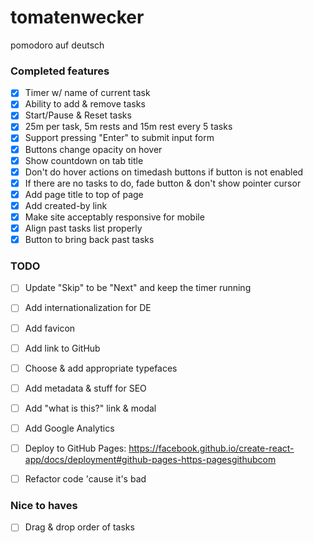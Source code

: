 # tomatenwecker

pomodoro auf deutsch

### Completed features
- [x] Timer w/ name of current task
- [x] Ability to add & remove tasks
- [x] Start/Pause & Reset tasks
- [x] 25m per task, 5m rests and 15m rest every 5 tasks
- [x] Support pressing "Enter" to submit input form
- [x] Buttons change opacity on hover
- [x] Show countdown on tab title
- [x] Don't do hover actions on timedash buttons if button is not enabled
- [x] If there are no tasks to do, fade button & don't show pointer cursor
- [x] Add page title to top of page
- [x] Add created-by link
- [x] Make site acceptably responsive for mobile
- [x] Align past tasks list properly
- [x] Button to bring back past tasks

### TODO
- [ ] Update "Skip" to be "Next" and keep the timer running
- [ ] Add internationalization for DE
- [ ] Add favicon
- [ ] Add link to GitHub
- [ ] Choose & add appropriate typefaces
- [ ] Add metadata & stuff for SEO
- [ ] Add "what is this?" link & modal
- [ ] Add Google Analytics
- [ ] Deploy to GitHub Pages: https://facebook.github.io/create-react-app/docs/deployment#github-pages-https-pagesgithubcom
- [ ] Refactor code 'cause it's bad


### Nice to haves
- [ ] Drag & drop order of tasks

